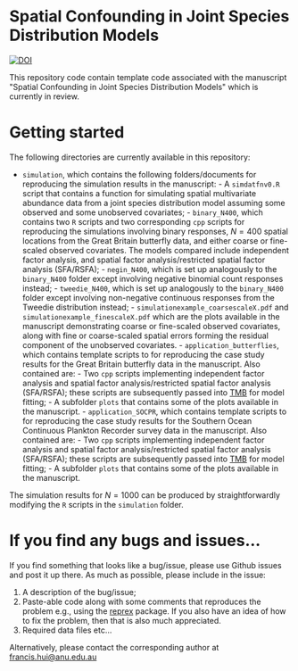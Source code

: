 # Spatial Confounding in Joint Species Distribution Models

<!-- badges: start -->

[![DOI](https://zenodo.org/badge/DOI/10.5281/zenodo.11069151.svg)](https://doi.org/10.5281/zenodo.11069151)

<!-- badges: end -->

This repository code contain template code associated with the manuscript "Spatial Confounding in Joint Species Distribution Models" which is currently in review.

# Getting started

The following directories are currently available in this repository:

-   `simulation`, which contains the following folders/documents for reproducing the simulation results in the manuscript: - A `simdatfnv0.R` script that contains a function for simulating spatial multivariate abundance data from a joint species distribution model assuming some observed and some unobserved covariates; - `binary_N400`, which contains two `R` scripts and two corresponding `cpp` scripts for reproducing the simulations involving binary responses, $N = 400$ spatial locations from the Great Britain butterfly data, and either coarse or fine-scaled observed covariates. The models compared include independent factor analysis, and spatial factor analysis/restricted spatial factor analysis (SFA/RSFA); - `negin_N400`, which is set up analogously to the `binary_N400` folder except involving negative binomial count responses instead; - `tweedie_N400`, which is set up analogously to the `binary_N400` folder except involving non-negative continuous responses from the Tweedie distribution instead; - `simulationexample_coarsescaleX.pdf` and `simulationexample_finescaleX.pdf` which are the plots available in the manuscript demonstrating coarse or fine-scaled observed covariates, along with fine or coarse-scaled spatial errors forming the residual component of the unobserved covariates. - `application_butterflies`, which contains template scripts to for reproducing the case study results for the Great Britain butterfly data in the manuscript. Also contained are: - Two `cpp` scripts implementing independent factor analysis and spatial factor analysis/restricted spatial factor analysis (SFA/RSFA); these scripts are subsequently passed into [TMB](https://cran.r-project.org/web/packages/TMB/index.html) for model fitting; - A subfolder `plots` that contains some of the plots available in the manuscript. - `application_SOCPR`, which contains template scripts to for reproducing the case study results for the Southern Ocean Continuous Plankton Recorder survey data in the manuscript. Also contained are: - Two `cpp` scripts implementing independent factor analysis and spatial factor analysis/restricted spatial factor analysis (SFA/RSFA); these scripts are subsequently passed into [TMB](https://cran.r-project.org/web/packages/TMB/index.html) for model fitting; - A subfolder `plots` that contains some of the plots available in the manuscript.

The simulation results for $N = 1000$ can be produced by straightforwardly modifying the `R` scripts in the `simulation` folder.

# If you find any bugs and issues...

If you find something that looks like a bug/issue, please use Github issues and post it up there. As much as possible, please include in the issue:

1.  A description of the bug/issue;
2.  Paste-able code along with some comments that reproduces the problem e.g., using the [reprex](https://cran.r-project.org/web/packages/reprex/index.html) package. If you also have an idea of how to fix the problem, then that is also much appreciated.
3.  Required data files etc...

Alternatively, please contact the corresponding author at [francis.hui\@anu.edu.au](mailto:francis.hui@anu.edu.au)
